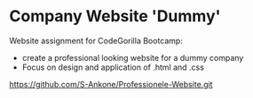 # Company Website 'Dummy'
Website assignment for CodeGorilla Bootcamp:
- create a professional looking website for a dummy company
- Focus on design and application of .html and .css

https://github.com/S-Ankone/Professionele-Website.git
